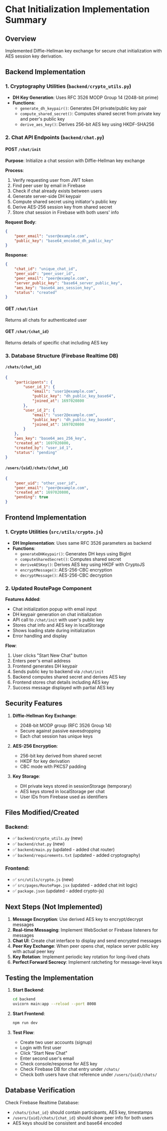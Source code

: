 # Chat Initialization Implementation Summary

## Overview

Implemented Diffie-Hellman key exchange for secure chat initialization with AES session key derivation.

## Backend Implementation

### 1. Cryptography Utilities (`backend/crypto_utils.py`)

-   **DH Key Generation**: Uses RFC 3526 MODP Group 14 (2048-bit prime)
-   **Functions**:
    -   `generate_dh_keypair()`: Generates DH private/public key pair
    -   `compute_shared_secret()`: Computes shared secret from private key and peer's public key
    -   `derive_aes_key()`: Derives 256-bit AES key using HKDF-SHA256

### 2. Chat API Endpoints (`backend/chat.py`)

#### POST `/chat/init`

**Purpose**: Initialize a chat session with Diffie-Hellman key exchange

**Process**:

1. Verify requesting user from JWT token
2. Find peer user by email in Firebase
3. Check if chat already exists between users
4. Generate server-side DH keypair
5. Compute shared secret using initiator's public key
6. Derive AES-256 session key from shared secret
7. Store chat session in Firebase with both users' info

**Request Body**:

```json
{
    "peer_email": "user@example.com",
    "public_key": "base64_encoded_dh_public_key"
}
```

**Response**:

```json
{
    "chat_id": "unique_chat_id",
    "peer_uid": "peer_user_id",
    "peer_email": "peer@example.com",
    "server_public_key": "base64_server_public_key",
    "aes_key": "base64_aes_session_key",
    "status": "created"
}
```

#### GET `/chat/list`

Returns all chats for authenticated user

#### GET `/chat/{chat_id}`

Returns details of specific chat including AES key

### 3. Database Structure (Firebase Realtime DB)

#### `/chats/{chat_id}`

```json
{
    "participants": {
        "user_id_1": {
            "email": "user1@example.com",
            "public_key": "dh_public_key_base64",
            "joined_at": 1697020800
        },
        "user_id_2": {
            "email": "user2@example.com",
            "public_key": "dh_public_key_base64",
            "joined_at": 1697020800
        }
    },
    "aes_key": "base64_aes_256_key",
    "created_at": 1697020800,
    "created_by": "user_id_1",
    "status": "pending"
}
```

#### `/users/{uid}/chats/{chat_id}`

```json
{
    "peer_uid": "other_user_id",
    "peer_email": "peer@example.com",
    "created_at": 1697020800,
    "pending": true
}
```

## Frontend Implementation

### 1. Crypto Utilities (`src/utils/crypto.js`)

-   **DH Implementation**: Uses same RFC 3526 parameters as backend
-   **Functions**:
    -   `generateDHKeypair()`: Generates DH keys using BigInt
    -   `computeSharedSecret()`: Computes shared secret
    -   `deriveAESKey()`: Derives AES key using HKDF with CryptoJS
    -   `encryptMessage()`: AES-256-CBC encryption
    -   `decryptMessage()`: AES-256-CBC decryption

### 2. Updated RoutePage Component

**Features Added**:

-   Chat initialization popup with email input
-   DH keypair generation on chat initialization
-   API call to `/chat/init` with user's public key
-   Stores chat info and AES key in localStorage
-   Shows loading state during initialization
-   Error handling and display

**Flow**:

1. User clicks "Start New Chat" button
2. Enters peer's email address
3. Frontend generates DH keypair
4. Sends public key to backend via `/chat/init`
5. Backend computes shared secret and derives AES key
6. Frontend stores chat details including AES key
7. Success message displayed with partial AES key

## Security Features

1. **Diffie-Hellman Key Exchange**:

    - 2048-bit MODP group (RFC 3526 Group 14)
    - Secure against passive eavesdropping
    - Each chat session has unique keys

2. **AES-256 Encryption**:

    - 256-bit key derived from shared secret
    - HKDF for key derivation
    - CBC mode with PKCS7 padding

3. **Key Storage**:
    - DH private keys stored in sessionStorage (temporary)
    - AES keys stored in localStorage per chat
    - User IDs from Firebase used as identifiers

## Files Modified/Created

### Backend:

-   ✅ `backend/crypto_utils.py` (new)
-   ✅ `backend/chat.py` (new)
-   ✅ `backend/main.py` (updated - added chat router)
-   ✅ `backend/requirements.txt` (updated - added cryptography)

### Frontend:

-   ✅ `src/utils/crypto.js` (new)
-   ✅ `src/pages/RoutePage.jsx` (updated - added chat init logic)
-   ✅ `package.json` (updated - added crypto-js)

## Next Steps (Not Implemented)

1. **Message Encryption**: Use derived AES key to encrypt/decrypt messages
2. **Real-time Messaging**: Implement WebSocket or Firebase listeners for messages
3. **Chat UI**: Create chat interface to display and send encrypted messages
4. **Peer Key Exchange**: When peer opens chat, replace server public key with actual peer key
5. **Key Rotation**: Implement periodic key rotation for long-lived chats
6. **Perfect Forward Secrecy**: Implement ratcheting for message-level keys

## Testing the Implementation

1. **Start Backend**:

    ```bash
    cd backend
    uvicorn main:app --reload --port 8008
    ```

2. **Start Frontend**:

    ```bash
    npm run dev
    ```

3. **Test Flow**:
    - Create two user accounts (signup)
    - Login with first user
    - Click "Start New Chat"
    - Enter second user's email
    - Check console/response for AES key
    - Check Firebase DB for chat entry under `/chats/`
    - Check both users have chat reference under `/users/{uid}/chats/`

## Database Verification

Check Firebase Realtime Database:

-   `/chats/{chat_id}` should contain participants, AES key, timestamps
-   `/users/{uid}/chats/{chat_id}` should show peer info for both users
-   AES keys should be consistent and base64 encoded

